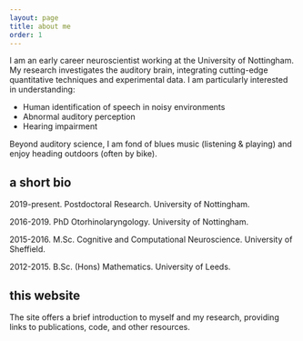 ```yaml
---
layout: page
title: about me
order: 1
---
```


I am an early career neuroscientist working at the University of Nottingham. My research investigates the auditory brain, integrating cutting-edge quantitative techniques and experimental data. I am particularly interested in understanding:
* Human identification of speech in noisy environments
* Abnormal auditory perception
* Hearing impairment

Beyond auditory science, I am fond of blues music (listening & playing) and enjoy heading outdoors (often by bike).

## a short bio
2019-present. Postdoctoral Research. University of Nottingham.

2016-2019. PhD Otorhinolaryngology. University of Nottingham.

2015-2016. M.Sc. Cognitive and Computational Neuroscience. University of Sheffield.

2012-2015. B.Sc. (Hons) Mathematics. University of Leeds.

## this website
The site offers a brief introduction to myself and my research, providing links to publications, code, and other resources.
